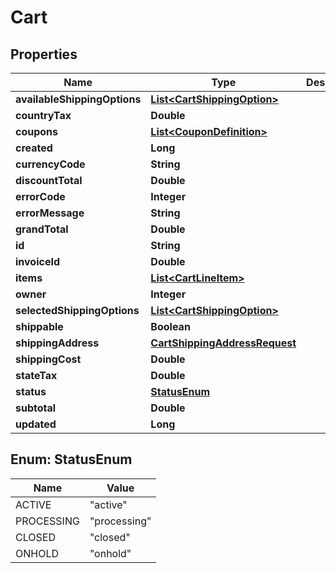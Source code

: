 
# Cart

## Properties
Name | Type | Description | Notes
------------ | ------------- | ------------- | -------------
**availableShippingOptions** | [**List&lt;CartShippingOption&gt;**](CartShippingOption.md) |  |  [optional]
**countryTax** | **Double** |  |  [optional]
**coupons** | [**List&lt;CouponDefinition&gt;**](CouponDefinition.md) |  |  [optional]
**created** | **Long** |  |  [optional]
**currencyCode** | **String** |  |  [optional]
**discountTotal** | **Double** |  |  [optional]
**errorCode** | **Integer** |  |  [optional]
**errorMessage** | **String** |  |  [optional]
**grandTotal** | **Double** |  |  [optional]
**id** | **String** |  |  [optional]
**invoiceId** | **Double** |  |  [optional]
**items** | [**List&lt;CartLineItem&gt;**](CartLineItem.md) |  |  [optional]
**owner** | **Integer** |  |  [optional]
**selectedShippingOptions** | [**List&lt;CartShippingOption&gt;**](CartShippingOption.md) |  |  [optional]
**shippable** | **Boolean** |  |  [optional]
**shippingAddress** | [**CartShippingAddressRequest**](CartShippingAddressRequest.md) |  |  [optional]
**shippingCost** | **Double** |  |  [optional]
**stateTax** | **Double** |  |  [optional]
**status** | [**StatusEnum**](#StatusEnum) |  |  [optional]
**subtotal** | **Double** |  |  [optional]
**updated** | **Long** |  |  [optional]


<a name="StatusEnum"></a>
## Enum: StatusEnum
Name | Value
---- | -----
ACTIVE | &quot;active&quot;
PROCESSING | &quot;processing&quot;
CLOSED | &quot;closed&quot;
ONHOLD | &quot;onhold&quot;



